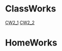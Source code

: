 # ClassWorks

[CW2_1](https://atahanata.github.io/ileriprogramlama2021/cw2/Counting)
[CW2_2](https://atahanata.github.io/ileriprogramlama2021/cw2/Counting2)

# HomeWorks

